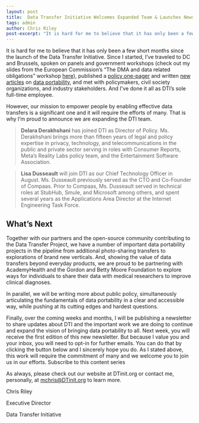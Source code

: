 ```yaml
---
layout: post
title:  Data Transfer Initiative Welcomes Expanded Team & Launches Newsletter
tags: admin
author: Chris Riley
post-excerpt: "It is hard for me to believe that it has only been a few short months since the launch of the Data Transfer Initiative. Since I started, I’ve traveled to DC and Brussels, spoken on panels and government workshops, published a policy one-pager and written new articles, met with policymakers, civil society organizations, and industry stakeholders. And I've done it all as DTI’s sole full-time employee."
---
```

It is hard for me to believe that it has only been a few short months since the launch of the Data Transfer Initiative. Since I started, I’ve traveled to DC and Brussels, spoken on panels and government workshops (check out my slides from the European Commission’s “The DMA and data related obligations” workshop [here](https://dtinit.us21.list-manage.com/track/click?u=3ba10a090b97c2dc608fd780e&id=c9878cc7a6&e=54811e5924)), published a [policy one-pager](https://dtinit.us21.list-manage.com/track/click?u=3ba10a090b97c2dc608fd780e&id=34b1d4dcca&e=54811e5924) and written [new articles](https://dtinit.us21.list-manage.com/track/click?u=3ba10a090b97c2dc608fd780e&id=8b1db241df&e=54811e5924) on [data portability](https://dtinit.us21.list-manage.com/track/click?u=3ba10a090b97c2dc608fd780e&id=16db51fc9b&e=54811e5924), and met with policymakers, civil society organizations, and industry stakeholders. And I've done it all as DTI’s sole full-time employee.


However, our mission to empower people by enabling effective data transfers is a significant one and it will require the efforts of many. That is why I’m proud to announce we are expanding the DTI team.

> **Delara Derakhshani** has joined DTI as Director of Policy. Ms. Derakhshani brings more than fifteen years of legal and policy expertise in privacy, technology, and telecommunications in the public and private sector serving in roles with Consumer Reports, Meta’s Reality Labs policy team, and the Entertainment Software Association.


> **Lisa Dusseault** will join DTI as our Chief Technology Officer in August. Ms. Dusseault previously served as the CTO and Co-Founder of Compaas. Prior to Compaas, Ms. Dusseault served in technical roles at StubHub, Smule, and Microsoft among others, and spent several years as the Applications Area Director at the Internet Engineering Task Force.


## What’s Next


Together with our partners and the open-source community contributing to the Data Transfer Project, we have a number of important data portability projects in the pipeline from additional photo-sharing transfers to explorations of brand new verticals. And, showing the value of data transfers beyond everyday products, we are proud to be partnering with AcademyHealth and the Gordon and Betty Moore Foundation to explore ways for individuals to share their data with medical researchers to improve clinical diagnoses.


In parallel, we will be writing more about public policy, simultaneously articulating the fundamentals of data portability in a clear and accessible way, while pushing at its cutting edges and hardest questions.


Finally, over the coming weeks and months, I will be publishing a newsletter to share updates about DTI and the important work we are doing to continue and expand the vision of bringing data portability to all. Next week, you will receive the first edition of this new newsletter. But because I value you and your inbox, you will need to opt-in for further emails. You can do that by clicking the button below and I sincerely hope you do. As I stated above, this work will require the commitment of many and we welcome you to join us in our efforts.
Subscribe to this content series

As always, please check out our website at DTinit.org or contact me, personally, at mchris@DTinit.org to learn more.

Chris Riley

Executive Director

Data Transfer Initiative
